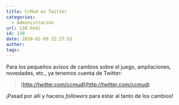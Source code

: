 ```yaml
---
title: CcMud en Twitter
categories:
  - Administración
url: 138.html
id: 138
date: 2010-02-09 22:27:53
author:
tags:
---
```


Para los pequeños avisos de cambios sobre el juego, ampliaciones, novedades, etc., ya tenemos cuenta de Twitter:

> [http://twitter.com/ccmud](http://twitter.com/ccmud)  

¡Pasad por allí y haceos _followers_ para estar al tanto de los cambios!